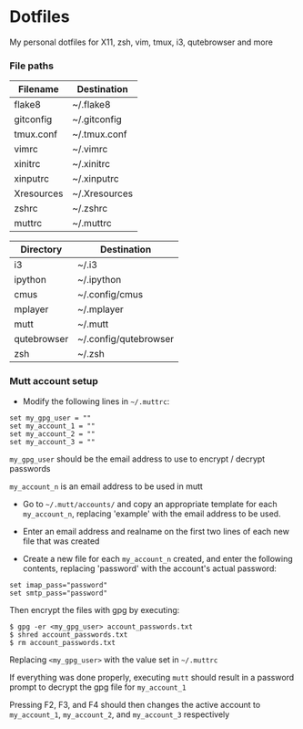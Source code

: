 # Dotfiles

My personal dotfiles for X11, zsh, vim, tmux,
i3, qutebrowser and more

### File paths
| Filename | Destination |
| ------------- | --------------------- |
| flake8 | ~/.flake8 |
| gitconfig | ~/.gitconfig |
| tmux.conf | ~/.tmux.conf |
| vimrc | ~/.vimrc |
| xinitrc | ~/.xinitrc |
| xinputrc | ~/.xinputrc |
| Xresources | ~/.Xresources |
| zshrc | ~/.zshrc |
| muttrc | ~/.muttrc |


| Directory | Destination |
| ------------- | --------------------- |
| i3 | ~/.i3 |
| ipython | ~/.ipython |
| cmus | ~/.config/cmus |
| mplayer | ~/.mplayer |
| mutt | ~/.mutt |
| qutebrowser | ~/.config/qutebrowser |
| zsh | ~/.zsh |

### Mutt account setup
- Modify the following lines in `~/.muttrc`:

```
set my_gpg_user = ""
set my_account_1 = ""
set my_account_2 = ""
set my_account_3 = ""
```

`my_gpg_user` should be the email address to use to encrypt / decrypt passwords

`my_account_n` is an email address to be used in mutt


- Go to `~/.mutt/accounts/` and copy an appropriate template for each
`my_account_n`, replacing 'example' with the email address to be used.

- Enter an email address and realname on the first two lines of each new file that was created

- Create a new file for each `my_account_n` created,
and enter the following contents, replacing 'password'
with the account's actual password:
```
set imap_pass="password"
set smtp_pass="password"
```

Then encrypt the files with gpg by executing:

```
$ gpg -er <my_gpg_user> account_passwords.txt
$ shred account_passwords.txt
$ rm account_passwords.txt
```

Replacing `<my_gpg_user>` with the value set in `~/.muttrc`

If everything was done properly, executing `mutt` should result
in a password prompt to decrypt the gpg file for `my_account_1`

Pressing F2, F3, and F4 should then changes the active account
to `my_account_1`, `my_account_2`, and `my_account_3` respectively
